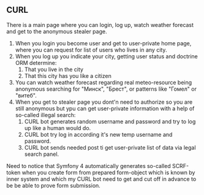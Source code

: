 ## CURL
There is a main page where you can login, log up, watch weather forecast and get to the anonymous stealer page.
1. When you login you become user and get to user-private home page, where you can request for list of users who lives in any city.
2. When you log up you indicate your city, getting user status and doctrine ORM determine:
    1. That you live in the city
    2. That this city has you like a citizen
3. You can watch weather forecast regarding real meteo-resource being anonymous searching for "Минск", "Брест", or patterns like "Гомел" or "витеб".
4. When you get to stealer page you dont'n need to authorize so you are still anonymous but ypu can get user-private information with a help of so-called illegal search:
    1. CURL bot generates random username and password and try to log up like a human would do.
    2. CURL bot try log in according it's new temp username and password.
    3. CURL bot sends needed post ti get user-private list of data via legal search panel.
    
Need to notice that Symfony 4 automatically generates so-called SCRF-token when you create form from prepared form-object which is known by inner system and which my CURL bot need to get and cut off in advance to be be able to prove form submission.